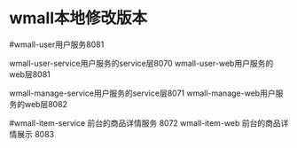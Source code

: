 # wmall本地修改版本

#wmall-user用户服务8081

wmall-user-service用户服务的service层8070
wmall-user-web用户服务的web层8081


wmall-manage-service用户服务的service层8071
wmall-manage-web用户服务的web层8082

#wmall-item-service 前台的商品详情服务 8072
wmall-item-web 前台的商品详情展示 8083